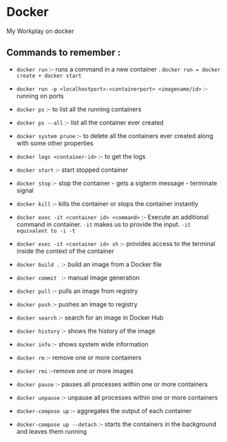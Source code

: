 # Docker
My Workplay on docker

## Commands to remember : 

- `docker run` :- runs a command in a new container . `docker run = docker create + docker start`

- `docker run -p <localhostport>:<containerport> <imagename/id>` :- running on ports

- `docker ps` :- to list all the running containers

- `docker ps --all` :- list all the container ever created

- `docker system prune` :- to delete all the containers ever created along with some other properties

- `docker logs <container-id>` :- to get the logs

- `docker start` :- start stopped container

- `docker stop` :- stop the container - gets a sigterm message - terminate signal

- `docker kill` :- kills the container or stops the container instantly

- `docker exec -it <container id> <command>` :- Execute an additional command in container. `-it` makes us to provide the input. `-it equivalent to -i -t`

- `docker exec -it <container id> sh` :- provides access to the terminal inside the context of the container

- `docker build .` :- build an image from a Docker file

- `docker commit ` :- manual image generation

- `docker pull` :- pulls an image from registry

- `docker push` :- pushes an image to registry

- `docker search` :- search for an image in Docker Hub

- `docker history` :- shows the history of the image

- `docker info` :- shows system wide information

- `docker rm` :- remove one or more containers

- `docker rmi` :-remove one or more images

- `docker pause` :- pauses all processes within one or more containers

- `docker unpause` :- unpause all processes within one or more containers

- `docker-compose up` :- aggregates the output of each container

- `docker-compose up --detach` :- starts the containers in the background and leaves them running
